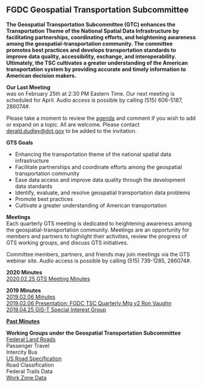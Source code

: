 ## FGDC Geospatial Transportation Subcommittee

**The Geospatial Transportation Subcommittee (GTC) enhances the Transportation Theme of the National Spatial Data Infrastructure by facilitating partnerships, coordinating efforts, and heightening awareness among the geospatial-transportation community. The committee promotes best practices and develops transportation standards to improve data quality, accessibility, exchange, and interoperability. Ultimately, the TSC cultivates a greater understanding of the American transportation system by providing accurate and timely information to American decision makers.**   

**Our Last Meeting**   
was on February 25th at 2:30 PM Eastern Time. Our next meeting is scheduled for April. Audio access is possible by calling (515) 606-5187, 286074#.

Please take a moment to review the [agenda](https://docs.google.com/document/d/1ti4CfurvPi_wFoi281ywiDz9n0AYsrmR/edit) and comment if you wish to add or expand on a topic. All are welcome. Please contact derald.dudley@dot.gov to be added to the invitation.

**GTS Goals**

 * Enhancing the transportation theme of the national spatial data infrastructure   
 * Facilitate partnerships and coordinate efforts among the geospatial transportation community   
 * Ease data access and improve data quality through the development data standards   
 * Identify, evaluate, and resolve geospatial transportation data problems   
 * Promote best practices   
 * Cultivate a greater understanding of American transportation   

**Meetings**   
Each quarterly GTS meeting is dedicated to heightening awareness among the geospatial-transportation community. Meetings are an opportunity for members and partners to highlight their activities, review the progress of GTS working groups, and discuss GTS initiatives.

Committee members, partners, and friends may join meetings via the GTS webinar site.
Audio access is possible by calling (515) 739-1285, 286074#.
 
**2020 Minutes**    
[2020.02.25 GTS Meeting Minutes](https://docs.google.com/document/d/1XZMEt-K7MmBNaO3TIROTenlhVnNY6mCXiwIpzfnexQE)

**2019 Minutes**   
[2019.02.06 Minutes](https://docs.google.com/document/d/1XWPKGA7W-Vy_YTFU4ga3rzDOb8DpsPL405bWnMPtcW4/edit)   
[2019.02.06 Presentation: FGDC TSC Quarterly Mtg v2 Ron Vaughn](https://drive.google.com/drive/folders/1Z9rGgAb50fJgZaSNCnGN58OdJ5CcdrdG)   
[2019.04.25 GIS-T Special Interest Group](https://communities.geoplatform.gov/ngda-transportation/wp-content/uploads/2019/06/2019_april_gis-t_sig.pdf)   

[**Past Minutes**](https://communities.geoplatform.gov/ngda-transportation/transportation-subcommittee/2019-meetings-of-the-transportation-subcommittee/)

**Working Groups under the Geospatial Transportation Subcommittee**       
[Federal Land Roads](https://communities.geoplatform.gov/ngda-transportation/federal-lands-roads-working-group/)   
Passenger Travel   
Intercity Bus   
[US Road Specification](https://github.com/BTS-OSAV/FGDC-Geospatial-Transportation-Subcommittee/tree/master/Meetings/Road%20Specifications)      
Road Classification  
Federal Trails Data   
[Work Zone Data](https://github.com/usdot-jpo-ode/jpo-wzdx)   
  


